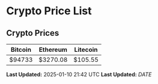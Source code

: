 # Crypto Price List

## Crypto Prices
| Bitcoin | Ethereum | Litecoin |
| ------- | -------- | -------- |
| $94733 | $3270.08 | $105.55 |
**Last Updated:** 2025-01-10 21:42 UTC
**Last Updated:** $DATE$
